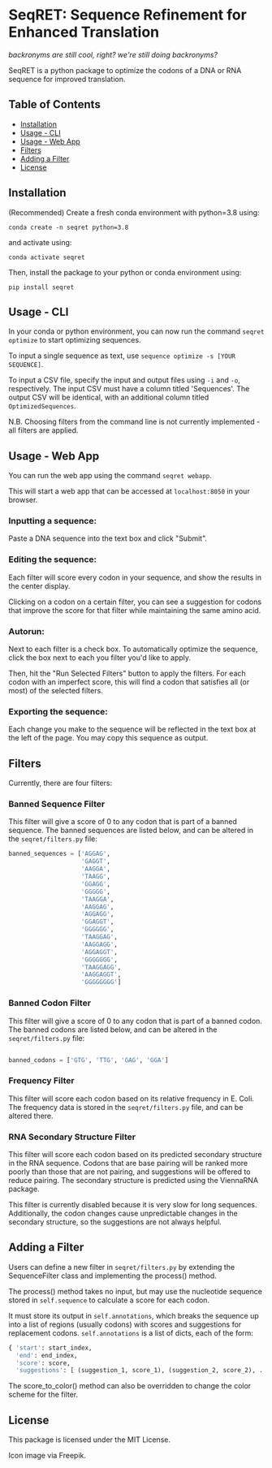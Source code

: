 # SeqRET: Sequence Refinement for Enhanced Translation
*backronyms are still cool, right? we're still doing backronyms?*

SeqRET is a python package to optimize the codons of a DNA or RNA sequence for improved translation.


## Table of Contents

- [Installation](#installation)
- [Usage - CLI](#usage-cli)
- [Usage - Web App](#usage-webapp)
- [Filters](#filters)
- [Adding a Filter](#adding-a-filter)
- [License](#license)

## Installation

(Recommended) Create a fresh conda environment with python=3.8 using:

```conda create -n seqret python=3.8```

and activate using:

```conda activate seqret```

Then, install the package to your python or conda environment using:

```pip install seqret```


## Usage - CLI
In your conda or python environment, you can now run the command `seqret optimize` to start optimizing sequences.

To input a single sequence as text, use `sequence optimize -s [YOUR SEQUENCE]`.

To input a CSV file, specify the input and output files using `-i` and `-o`, respectively. The input CSV must have a column titled 'Sequences'. The output CSV will be identical, with an additional column titled `OptimizedSequences`.

N.B. Choosing filters from the command line is not currently implemented - all filters are applied.

## Usage - Web App

You can run the web app using the command `seqret webapp`.

This will start a web app that can be accessed at `localhost:8050` in your browser.

### Inputting a sequence:
Paste a DNA sequence into the text box and click "Submit".

### Editing the sequence:
Each filter will score every codon in your sequence, and show the results in the center display.

Clicking on a codon on a certain filter, you can see a suggestion for codons that improve the score for that filter while maintaining the same amino acid.

### Autorun:
Next to each filter is a check box. To automatically optimize the sequence, click the box next to each you filter you'd like to apply.

Then, hit the "Run Selected Filters" button to apply the filters. For each codon with an imperfect score, this will find a codon that satisfies all (or most) of the selected filters.

### Exporting the sequence:
Each change you make to the sequence will be reflected in the text box at the left of the page. You may copy this sequence as output.

## Filters

Currently, there are four filters:

### Banned Sequence Filter
This filter will give a score of 0 to any codon that is part of a banned sequence. The banned sequences are listed below, and can be altered in the `seqret/filters.py` file:
    
```python
banned_sequences = ['AGGAG', 
                    'GAGGT', 
                    'AAGGA', 
                    'TAAGG', 
                    'GGAGG', 
                    'GGGGG', 
                    'TAAGGA', 
                    'AAGGAG', 
                    'AGGAGG', 
                    'GGAGGT', 
                    'GGGGGG', 
                    'TAAGGAG', 
                    'AAGGAGG', 
                    'AGGAGGT', 
                    'GGGGGGG', 
                    'TAAGGAGG', 
                    'AAGGAGGT', 
                    'GGGGGGGG']
```

### Banned Codon Filter
This filter will give a score of 0 to any codon that is part of a banned codon. The banned codons are listed below, and can be altered in the `seqret/filters.py` file:

```python

banned_codons = ['GTG', 'TTG', 'GAG', 'GGA']
```

### Frequency Filter
This filter will score each codon based on its relative frequency in E. Coli. The frequency data is stored in the `seqret/filters.py` file, and can be altered there.

### RNA Secondary Structure Filter
This filter will score each codon based on its predicted secondary structure in the RNA sequence. Codons that are base pairing will be ranked more poorly than those that are not pairing, and suggestions will be offered to reduce pairing. The secondary structure is predicted using the ViennaRNA package.

This filter is currently disabled because it is very slow for long sequences. Additionally, the codon changes cause unpredictable changes in the secondary structure, so the suggestions are not always helpful.

## Adding a Filter

Users can define a new filter in `seqret/filters.py` by extending the SequenceFilter class and implementing the process() method.

The process() method takes no input, but may use the nucleotide sequence stored in `self.sequence` to calculate a score for each codon.

It must store its output in `self.annotations`, which breaks the sequence up into a list of regions (usually codons) with scores and suggestions for replacement codons.
`self.annotations` is a list of dicts, each of the form:

```python
{ 'start': start_index,
  'end': end_index,
  'score': score,
  'suggestions': [ (suggestion_1, score_1), (suggestion_2, score_2), ... ]}
```

The score_to_color() method can also be overridden to change the color scheme for the filter.

## License

This package is licensed under the MIT License.

Icon image via Freepik.
